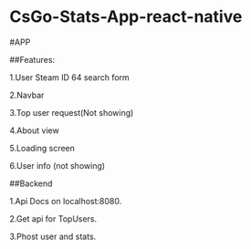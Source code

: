 # CsGo-Stats-App-react-native

#APP

##Features:

1.User Steam ID 64 search form

2.Navbar

3.Top user request(Not showing)

4.About view

5.Loading screen

6.User info (not showing)

##Backend

1.Api Docs on localhost:8080.

2.Get api for TopUsers.

3.Phost user and stats.
